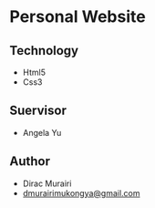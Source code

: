 # Personal Website 


## Technology 

* Html5
* Css3
## Suervisor 

* Angela Yu

## Author 

* Dirac Murairi 
* dmurairimukongya@gmail.com